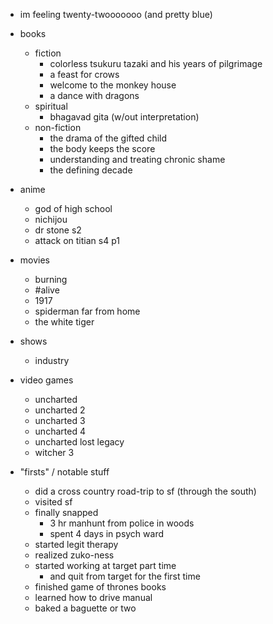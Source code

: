 - im feeling twenty-twooooooo (and pretty blue)

- books
  - fiction
    - colorless tsukuru tazaki and his years of pilgrimage
    - a feast for crows
    - welcome to the monkey house
    - a dance with dragons
  - spiritual
    - bhagavad gita (w/out interpretation)
  - non-fiction
    - the drama of the gifted child
    - the body keeps the score
    - understanding and treating chronic shame
    - the defining decade

- anime
  - god of high school
  - nichijou
  - dr stone s2
  - attack on titian s4 p1

- movies
  - burning
  - #alive
  - 1917
  - spiderman far from home
  - the white tiger
  
- shows
  - industry
  
- video games
  - uncharted
  - uncharted 2
  - uncharted 3
  - uncharted 4
  - uncharted lost legacy
  - witcher 3

- "firsts" / notable stuff
  - did a cross country road-trip to sf (through the south)
  - visited sf
  - finally snapped
    - 3 hr manhunt from police in woods
    - spent 4 days in psych ward
  - started legit therapy
  - realized zuko-ness
  - started working at target part time
    - and quit from target for the first time
  - finished game of thrones books
  - learned how to drive manual
  - baked a baguette or two
